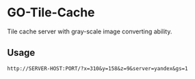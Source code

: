 # GO-Tile-Cache

Tile cache server with gray-scale image converting ability.

## Usage

```
http://SERVER-HOST:PORT/?x=310&y=158&z=9&server=yandex&gs=1
```
